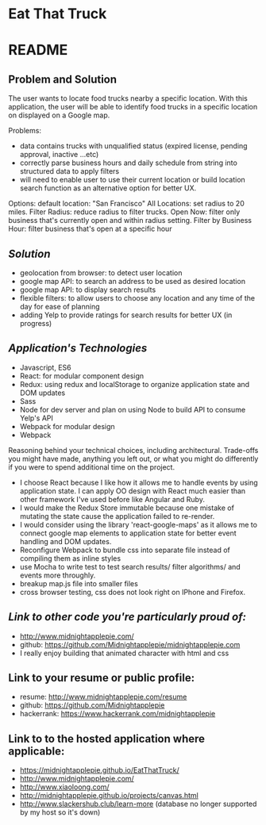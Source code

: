 # Eat That Truck
README
======

Problem and Solution
-----
The user wants to locate food trucks nearby a specific location. With this
application, the user will be able to identify food trucks in a specific
location on displayed on a Google map.

Problems:
- data contains trucks with unqualified status (expired license, pending approval, inactive ...etc)
- correctly parse business hours and daily schedule from string into structured data to apply filters
- will need to enable user to use their current location or build location search function as an alternative option for better UX.

Options:
default location: "San Francisco"
All Locations: set radius to 20 miles.
Filter Radius: reduce radius to filter trucks.
Open Now: filter only business that's currently open and within radius setting.
Filter by Business Hour: filter business that's open at a specific hour

***Solution***
-----
- geolocation from browser: to detect user location
- google map API: to search an address to be used as desired location
- google map API: to display search results
- flexible filters: to allow users to choose any location and any time of the day for ease of planning
- adding Yelp to provide ratings for search results for better UX (in progress) 

***Application's Technologies***
-----
- Javascript, ES6
- React: for modular component design
- Redux: using redux and localStorage to organize application state and DOM updates 
- Sass
- Node for dev server and plan on using Node to build API to consume Yelp's API
- Webpack for modular design 
- Webpack

Reasoning behind your technical choices, including architectural. Trade-offs you might have made, anything you left out, or what you might do differently if you were to spend additional time on the project.

- I choose React because I like how it allows me to handle events by using application state. I can apply OO design with React much easier than other framework I've used before like Angular and Ruby.
- I would make the Redux Store immutable because one mistake of mutating the state cause the application failed to re-render.  
- I would consider using the library 'react-google-maps' as it allows me to connect google map elements to application state for better event handling and DOM updates. 
- Reconfigure Webpack to bundle css into separate file instead of compiling them as inline styles
- use Mocha to write test to test search results/ filter algorithms/ and events more throughly.
- breakup map.js file into smaller files
- cross browser testing, css does not look right on IPhone and Firefox. 

***Link to other code you're particularly proud of:***
-----
- http://www.midnightapplepie.com/
- github: https://github.com/Midnightapplepie/midnightapplepie.com
- I really enjoy building that animated character with html and css

Link to your resume or public profile:
-----
- resume: http://www.midnightapplepie.com/resume
- github: https://github.com/Midnightapplepie
- hackerrank: https://www.hackerrank.com/midnightapplepie

Link to to the hosted application where applicable:
-----
- https://midnightapplepie.github.io/EatThatTruck/
- http://www.midnightapplepie.com/
- http://www.xiaoloong.com/
- http://midnightapplepie.github.io/projects/canvas.html
- http://www.slackershub.club/learn-more (database no longer supported by my host so it's down)
